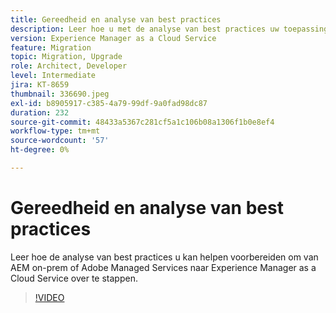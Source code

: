 ```yaml
---
title: Gereedheid en analyse van best practices
description: Leer hoe u met de analyse van best practices uw toepassing kunt verplaatsen naar Experience Manager as a Cloud Service
version: Experience Manager as a Cloud Service
feature: Migration
topic: Migration, Upgrade
role: Architect, Developer
level: Intermediate
jira: KT-8659
thumbnail: 336690.jpeg
exl-id: b8905917-c385-4a79-99df-9a0fad98dc87
duration: 232
source-git-commit: 48433a5367c281cf5a1c106b08a1306f1b0e8ef4
workflow-type: tm+mt
source-wordcount: '57'
ht-degree: 0%

---
```


# Gereedheid en analyse van best practices

Leer hoe de analyse van best practices u kan helpen voorbereiden om van AEM on-prem of Adobe Managed Services naar Experience Manager as a Cloud Service over te stappen.

>[!VIDEO](https://video.tv.adobe.com/v/3446459?quality=12&learn=on&captions=dut)
